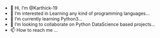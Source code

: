 - 👋 Hi, I’m @Karthick-19
- 👀 I’m interested in Learning any kind of programming languages...
- 🌱 I’m currently learning Python3...
- 💞️ I’m looking to collaborate on Python DataScience based projects...
- 📫 How to reach me ...

<!---
Karthick-19/Karthick-19 is a ✨ special ✨ repository because its `README.md` (this file) appears on your GitHub profile.
You can click the Preview link to take a look at your changes.
--->
